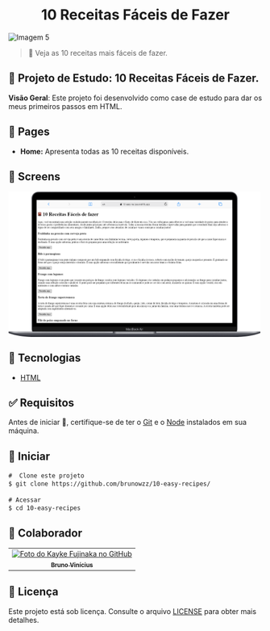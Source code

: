<h1 align="center" id="top"> 10 Receitas Fáceis de Fazer </h1>

<img src="https://github.com/brunowzz/10-easy-recipes/blob/master/.github/screens/gif.gif" alt="Imagem 5"/>

> 🔎 Veja as 10 receitas mais fáceis de fazer.

## :page_facing_up: Projeto de Estudo: 10 Receitas Fáceis de Fazer.

**Visão Geral**:
Este projeto foi desenvolvido como case de estudo para dar os meus primeiros passos em HTML.
  
## 📁 Pages

- **Home:** Apresenta todas as 10 receitas disponíveis.

## 📁 Screens
<div style="display: flex; justify-content: space-between;">
    <img src="https://github.com/brunowzz/10-easy-recipes/blob/master/.github/screens/1.png" alt="Imagem 5" width="500"/>
</div>

## 🚀 Tecnologias

- [HTML](https://developer.mozilla.org/pt-BR/docs/Web/HTML)

## :white_check_mark: Requisitos

Antes de iniciar :checkered_flag:, certifique-se de ter o [Git](https://git-scm.com) e o [Node](https://nodejs.org/en/) instalados em sua máquina.

## :checkered_flag: Iniciar

```
#  Clone este projeto
$ git clone https://github.com/brunowzz/10-easy-recipes/

# Acessar
$ cd 10-easy-recipes
```


## 🤝 Colaborador

<table>
  <tr>
    <td align="center">
      <a href="https://github.com/brunowzz">
        <img src="https://avatars.githubusercontent.com/u/94939630?v=4" width="160px;" alt="Foto do Kayke Fujinaka no GitHub"/><br>
        <sub>
          <b>Bruno Vinícius</b>
        </sub>
      </a>
    </td>
  </tr>
</table>

## 📝 Licença

Este projeto está sob licença. Consulte o arquivo [LICENSE](LICENSE.md) para obter mais detalhes.
